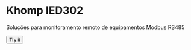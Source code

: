 <html>
  <head>
    <title>Page Title</title>
  </head>
<body>

<h1>Khomp IED302</h1>
<p>Soluções para monitoramento remoto de equipamentos Modbus RS485</p>

<button onclick="myFunction()">Try it</button>

<script>
function myFunction() {
    const mbus = fetch("modbus.json");
      alert(mbus.stringify);
}
</script>

</body>
</html>
